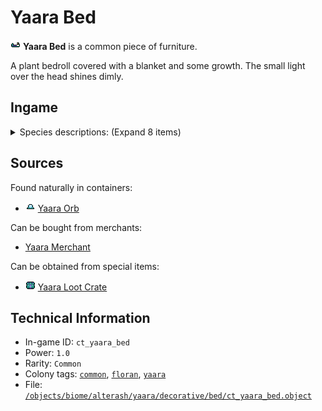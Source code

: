 # Yaara Bed

<img src="https://raw.githubusercontent.com/Ceterai/Enternia/main/objects/biome/alterash/yaara/decorative/bed/icon.png" alt="Yaara Bed icon" loading="lazy" height="16px" width="auto" /> **Yaara Bed** is a common piece of furniture.

A plant bedroll covered with a blanket and some growth. The small light over the head shines dimly.

## Ingame

<details markdown="1"><summary>Species descriptions: (Expand 8 items)</summary>

- Alta: A pretty overgrown yaara bed mat with a cute night light for bed readers. Not an elin flower, but still cozy.
- Apex: A soft plant bed.
- Avian: This bed even has cute night light right above your head.
- Floran: Yaara bed made by Yaara Floran. Floran feelss at home.
- Glitch: Curious. How can I turn this lamp on/off?
- Human: A comfy bed to sleep on.
- Hylotl: A stylish floran bed with soft warm blanket.
- Novakid: This bed is lookin' wonderful.

</details>

## Sources

Found naturally in containers:

- <img src="https://raw.githubusercontent.com/Ceterai/Enternia/main/objects/biome/alterash/yaara/decorative/orb/icon.png" alt="Yaara Orb icon" loading="lazy" height="16px" width="auto" /> [Yaara Orb](https://ceterai.github.io/MyEnternia/Wiki/YaaraOrb)

Can be bought from merchants:

- [Yaara Merchant](https://ceterai.github.io/MyEnternia/Wiki/YaaraMerchant)

Can be obtained from special items:

- <img src="https://raw.githubusercontent.com/Ceterai/Enternia/main/items/active/alta/loot/biome/ct_yaara_loot.png" alt="Yaara Loot Crate icon" loading="lazy" height="16px" width="auto" /> [Yaara Loot Crate](https://ceterai.github.io/MyEnternia/Wiki/YaaraLootCrate)

## Technical Information

- In-game ID: `ct_yaara_bed`
- Power: `1.0`
- Rarity: `Common`
- Colony tags: [`common`](https://ceterai.github.io/MyEnternia/Wiki/Tags/Common), [`floran`](https://ceterai.github.io/MyEnternia/Wiki/Tags/Floran), [`yaara`](https://ceterai.github.io/MyEnternia/Wiki/Tags/Yaara)
- File: [`/objects/biome/alterash/yaara/decorative/bed/ct_yaara_bed.object`](https://github.com/Ceterai/Enternia/blob/main/objects/biome/alterash/yaara/decorative/bed/ct_yaara_bed.object)
